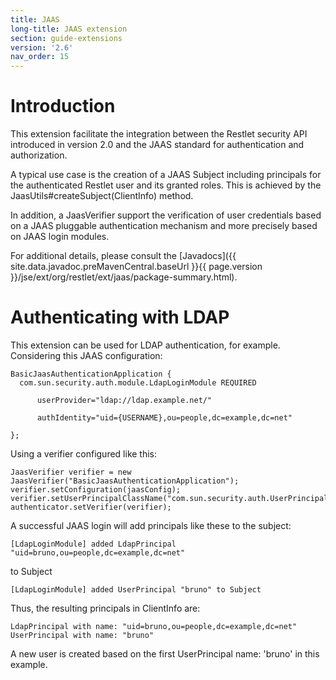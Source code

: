 ```yaml
---
title: JAAS
long-title: JAAS extension
section: guide-extensions
version: '2.6'
nav_order: 15
---
```

# Introduction

This extension facilitate the integration between the Restlet security
API introduced in version 2.0 and the JAAS standard for authentication
and authorization.

A typical use case is the creation of a JAAS Subject including
principals for the authenticated Restlet user and its granted roles.
This is achieved by the JaasUtils\#createSubject(ClientInfo) method.

In addition, a JaasVerifier support the verification of user credentials
based on a JAAS pluggable authentication mechanism and more precisely
based on JAAS login modules.

For additional details, please consult the
[Javadocs]({{ site.data.javadoc.preMavenCentral.baseUrl }}{{ page.version }}/jse/ext/org/restlet/ext/jaas/package-summary.html).

# Authenticating with LDAP

This extension can be used for LDAP authentication, for example.
Considering this JAAS configuration:

<pre class="language-java"><code class="language-java">BasicJaasAuthenticationApplication {
  com.sun.security.auth.module.LdapLoginModule REQUIRED

      userProvider="ldap://ldap.example.net/"

      authIdentity="uid={USERNAME},ou=people,dc=example,dc=net"

};
</code></pre>

Using a verifier configured like this:

<pre class="language-java"><code class="language-java">JaasVerifier verifier = new JaasVerifier("BasicJaasAuthenticationApplication");
verifier.setConfiguration(jaasConfig);
verifier.setUserPrincipalClassName("com.sun.security.auth.UserPrincipal");
authenticator.setVerifier(verifier);
</code></pre>

A successful JAAS login will add principals like these to the subject:

<pre><code class="language-none">[LdapLoginModule] added LdapPrincipal "uid=bruno,ou=people,dc=example,dc=net"
</code></pre>

to Subject

<pre><code class="language-none">[LdapLoginModule] added UserPrincipal "bruno" to Subject
</code></pre>

Thus, the resulting principals in ClientInfo are:

<pre><code class="language-none">LdapPrincipal with name: "uid=bruno,ou=people,dc=example,dc=net"
UserPrincipal with name: "bruno"
</code></pre>

A new user is created based on the first UserPrincipal name: 'bruno' in
this example.
